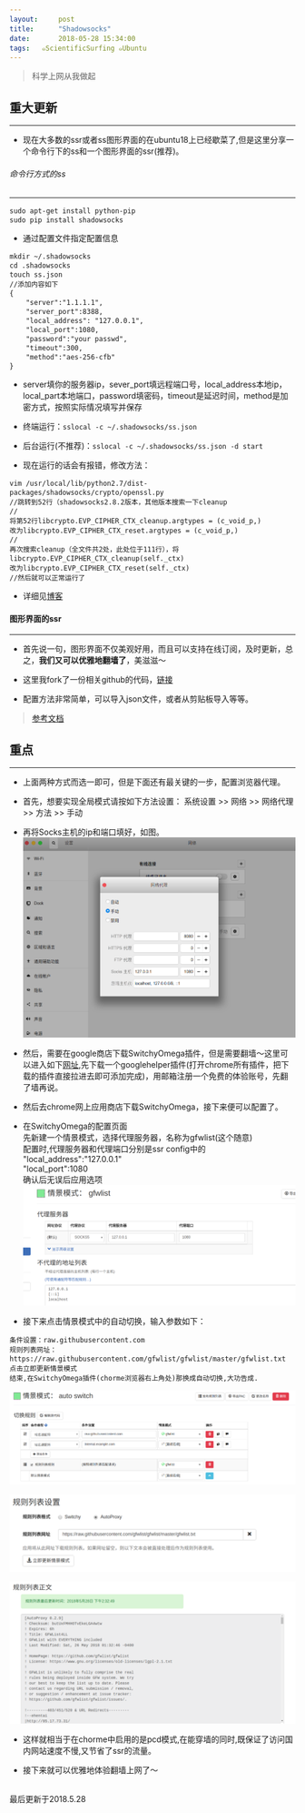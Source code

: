 ```yaml
---
layout:     post
title:      "Shadowsocks"
date:       2018-05-28 15:34:00
tags:   ๑ScientificSurfing ๑Ubuntu
---
```

> 科学上网从我做起  

## 重大更新
---

- 现在大多数的ssr或者ss图形界面的在ubuntu18上已经歇菜了,但是这里分享一个命令行下的ss和一个图形界面的ssr(推荐)。

###### 命令行方式的ss
---

```
sudo apt-get install python-pip
sudo pip install shadowsocks
```

- 通过配置文件指定配置信息
```
mkdir ~/.shadowsocks
cd .shadowsocks
touch ss.json
//添加内容如下
{
    "server":"1.1.1.1",
    "server_port":8388,
    "local_address": "127.0.0.1",
    "local_port":1080,
    "password":"your passwd",
    "timeout":300,
    "method":"aes-256-cfb"
}
```
- server填你的服务器ip，sever_port填远程端口号，local_address本地ip，local_part本地端口，password填密码，timeout是延迟时间，method是加密方式，按照实际情况填写并保存

- 终端运行：`sslocal -c ~/.shadowsocks/ss.json`

- 后台运行(不推荐)：`sslocal -c ~/.shadowsocks/ss.json -d start`

- 现在运行的话会有报错，修改方法：
```
vim /usr/local/lib/python2.7/dist-packages/shadowsocks/crypto/openssl.py
//跳转到52行（shadowsocks2.8.2版本，其他版本搜索一下cleanup
//
将第52行libcrypto.EVP_CIPHER_CTX_cleanup.argtypes = (c_void_p,)
改为libcrypto.EVP_CIPHER_CTX_reset.argtypes = (c_void_p,)
//
再次搜索cleanup（全文件共2处，此处位于111行），将libcrypto.EVP_CIPHER_CTX_cleanup(self._ctx)
改为libcrypto.EVP_CIPHER_CTX_reset(self._ctx)
//然后就可以正常运行了
```

- 详细见[博客](https://blog.csdn.net/blackfrog_unique/article/details/60320737)

#### 图形界面的ssr
---

- 首先说一句，图形界面不仅美观好用，而且可以支持在线订阅，及时更新，总之，**我们又可以优雅地翻墙了**，美滋滋～

- 这里我fork了一份相关github的代码，[链接](https://github.com/erguotou520/electron-ssr/releases)

- 配置方法非常简单，可以导入json文件，或者从剪贴板导入等等。

> [参考文档](https://blog.csdn.net/u010658816/article/details/79344970)

## 重点
---

- 上面两种方式而选一即可，但是下面还有最关键的一步，配置浏览器代理。

- 首先，想要实现全局模式请按如下方法设置：
系统设置 >> 网络 >> 网络代理 >> 方法 >> 手动

- 再将Socks主机的ip和端口填好，如图。
![](/images/ssr/systemset.png)

- 然后，需要在google商店下载SwitchyOmega插件，但是需要翻墙～这里可以进入如下[网址](http://googlehelper.net/),先下载一个googlehelper插件(打开chrome所有插件，把下载的插件直接拉进去即可添加完成)，用邮箱注册一个免费的体验账号，先翻了墙再说。

- 然后去chrome网上应用商店下载SwitchyOmega，接下来便可以配置了。

- 在SwitchyOmega的配置页面  
先新建一个情景模式，选择代理服务器，名称为gfwlist(这个随意)  
  配置时,代理服务器和代理端口分别是ssr config中的   
    "local_address":"127.0.0.1"  
    "local_port":1080  
确认后无误后应用选项  
![](/images/ssr/gfwlist.png)

- 接下来点击情景模式中的自动切换，输入参数如下：
```
条件设置：raw.githubusercontent.com  
规则列表网址：https://raw.githubusercontent.com/gfwlist/gfwlist/master/gfwlist.txt  
点击立即更新情景模式  
结束,在SwitchyOmega插件(chorme浏览器右上角处)那换成自动切换,大功告成.
```
![](/images/ssr/auto_switch_01.png)

![](/images/ssr/auto_switch_02.png)

![](/images/ssr/example.png)

- 这样就相当于在chorme中启用的是pcd模式,在能穿墙的同时,既保证了访问国内网站速度不慢,又节省了ssr的流量。

- 接下来就可以优雅地体验翻墙上网了～

<br>
最后更新于2018.5.28
